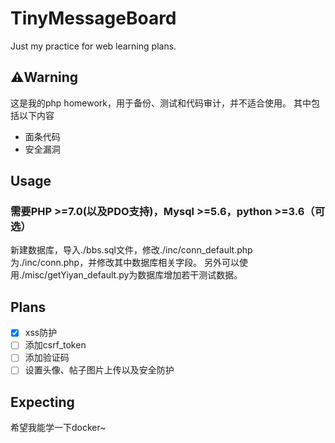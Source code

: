 # TinyMessageBoard
Just my practice for web learning plans.

## ⚠️Warning
这是我的php homework，用于备份、测试和代码审计，并不适合使用。
其中包括以下内容
+ 面条代码
+ 安全漏洞

## Usage
### 需要PHP >=7.0(以及PDO支持)，Mysql >=5.6，python >=3.6（可选）
新建数据库，导入./bbs.sql文件，修改./inc/conn_default.php为./inc/conn.php，并修改其中数据库相关字段。
另外可以使用./misc/getYiyan_default.py为数据库增加若干测试数据。

## Plans
- [x] xss防护
- [ ] 添加csrf_token
- [ ] 添加验证码
- [ ] 设置头像、帖子图片上传以及安全防护

## Expecting
希望我能学一下docker~
